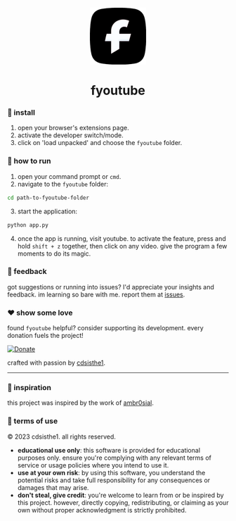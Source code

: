

<p align="center">
  <img src="icon128.png" alt="fYouTube logo">
  <h1 align="center">fyoutube</h1>
</p>

### 💽 install

1. open your browser's extensions page.
2. activate the developer switch/mode.
3. click on 'load unpacked' and choose the `fyoutube` folder.

### 🚀 how to run

1. open your command prompt or `cmd`.
2. navigate to the `fyoutube` folder:
```bash
cd path-to-fyoutube-folder
```
3. start the application:
```bash
python app.py
```
4. once the app is running, visit youtube. to activate the feature, press and hold `shift + z` together, then click on any video. give the program a few moments to do its magic.

### 📣 feedback

got suggestions or running into issues? I'd appreciate your insights and feedback. im learning so bare with me. report them at [issues](https://github.com/cdsisthe1/fyoutube/issues).

### ❤️ show some love

found `fyoutube` helpful? consider supporting its development. every donation fuels the project!

[![Donate](https://img.shields.io/badge/Donate-PayPal-green.svg)](https://www.paypal.com/donate/?hosted_button_id=R92KGPYHPE3JY)

crafted with passion by [cdsisthe1](https://github.com/cdsisthe1).

---

### 🙏 inspiration

this project was inspired by the work of [ambr0sial](https://github.com/ambr0sial).

### 📜 terms of use

© 2023 cdsisthe1. all rights reserved.

- **educational use only**: this software is provided for educational purposes only. ensure you're complying with any relevant terms of service or usage policies where you intend to use it.
- **use at your own risk**: by using this software, you understand the potential risks and take full responsibility for any consequences or damages that may arise.
- **don't steal, give credit**: you're welcome to learn from or be inspired by this project. however, directly copying, redistributing, or claiming as your own without proper acknowledgment is strictly prohibited.

